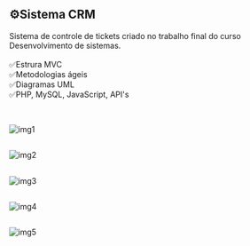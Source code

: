 ## ⚙️Sistema CRM 
Sistema de controle de tickets criado no trabalho final do curso Desenvolvimento de sistemas.
<br> <br>
✅Estrura MVC <br>
✅Metodologias ágeis <br>
✅Diagramas UML <br>
✅PHP, MySQL, JavaScript, API's

<br>

![img1](https://user-images.githubusercontent.com/109548564/235265237-81bacadc-e804-46f9-82c9-1b371b05271e.PNG)
##
![img2](https://user-images.githubusercontent.com/109548564/235265242-1a777526-29fb-4b55-8013-323287104d05.PNG)
##
![img3](https://user-images.githubusercontent.com/109548564/235265243-ee8a932f-856e-4ad2-9a53-3e2fd6b29e33.PNG)
##
![img4](https://user-images.githubusercontent.com/109548564/235265245-e23ba0e5-9fd2-4ba7-92ac-676cfb589f8d.PNG)
##
![img5](https://user-images.githubusercontent.com/109548564/235265246-ea145fa4-f212-4e58-a03b-603b377185ae.PNG)
